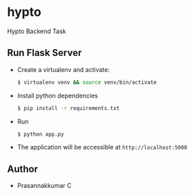 # hypto
Hypto Backend Task
## Run Flask Server

* Create a virtualenv and activate:
  ```bash
  $ virtualenv venv && source venv/bin/activate
  ```
* Install python dependencies
  ```bash
  $ pip install -r requirements.txt
  ```
* Run
  ```bash
  $ python app.py
  ```
* The application will be accessible at `http://localhost:5000`

## Author
* Prasannakkumar C
